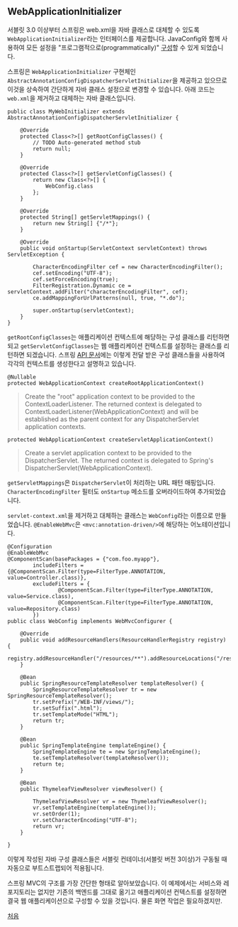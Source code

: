 ## WebApplicationInitializer 

서블릿 3.0 이상부터 스프링은 web.xml을 자바 클래스로 대체할 수 있도록 `WebApplicationInitializer`라는 인터페이스를 제공합니다.
JavaConfig와 함께 사용하여 모든 설정을 "프로그램적으로(programmatically)" [구성](https://docs.spring.io/spring-framework/docs/5.3.32/reference/html/web.html#mvc-container-config)할 수 있게 되었습니다. 

스프링은 `WebApplicationInitializer` 구현체인 `AbstractAnnotationConfigDispatcherServletInitializer`을 제공하고 있으므로 이것을 상속하여 간단하게 자바 클래스 설정으로 변경할 수 있습니다. 아래 코드는 `web.xml`을 제거하고 대체하는 자바 클래스입니다.

```
public class MyWebInitializer extends AbstractAnnotationConfigDispatcherServletInitializer {

	@Override
	protected Class<?>[] getRootConfigClasses() {
		// TODO Auto-generated method stub
		return null;
	}

	@Override
	protected Class<?>[] getServletConfigClasses() {
		return new Class<?>[] {
			WebConfig.class
		};
	}

	@Override
	protected String[] getServletMappings() {
		return new String[] {"/*"};
	}
	
	@Override
	public void onStartup(ServletContext servletContext) throws ServletException {		
		
		CharacterEncodingFilter cef = new CharacterEncodingFilter();
		cef.setEncoding("UTF-8");
		cef.setForceEncoding(true);
		FilterRegistration.Dynamic ce = servletContext.addFilter("characterEncodingFilter", cef);
		ce.addMappingForUrlPatterns(null, true, "*.do");
		
		super.onStartup(servletContext);
	}
}
```
`getRootConfigClasses`는 애플리케이션 컨텍스트에 해당하는 구성 클래스를 리턴하면 되고 `getServletConfigClasses`는 웹 애플리케이션 컨텍스트를 설정하는 클래스를 리턴하면 되겠습니다. 스프링 [API 문서](https://docs.spring.io/spring-framework/docs/current/javadoc-api/org/springframework/web/servlet/support/AbstractAnnotationConfigDispatcherServletInitializer.html)에는 이렇게 전달 받은 구성 클래스들을 사용하여 각각의 컨텍스트를 생성한다고 설명하고 있습니다.

```
@Nullable  
protected WebApplicationContext createRootApplicationContext()  
```
>Create the "root" application context to be provided to the ContextLoaderListener.
The returned context is delegated to ContextLoaderListener(WebApplicationContext) and will be established as the parent context for any DispatcherServlet application contexts. 

```
protected WebApplicationContext createServletApplicationContext()  
```
>Create a servlet application context to be provided to the DispatcherServlet.
The returned context is delegated to Spring's DispatcherServlet(WebApplicationContext).

`getServletMappings`은 `DispatcherServlet`이 처리하는 URL 패턴 매핑입니다. `CharacterEncodingFilter` 필터도 `onStartup` 메소드를 오버라이드하여 추가되었습니다.

`servlet-context.xml`을 제거하고 대체하는 클래스는 `WebConfig`라는 이름으로 만들었습니다. `@EnableWebMvc`은 `<mvc:annotation-driven/>`에 해당하는 어노테이션입니다.

```
@Configuration
@EnableWebMvc
@ComponentScan(basePackages = {"com.foo.myapp"}, 
        includeFilters = {@ComponentScan.Filter(type=FilterType.ANNOTATION, value=Controller.class)}, 
        excludeFilters = {
        		@ComponentScan.Filter(type=FilterType.ANNOTATION, value=Service.class),
        		@ComponentScan.Filter(type=FilterType.ANNOTATION, value=Repository.class)
        })
public class WebConfig implements WebMvcConfigurer {
	
	@Override
	public void addResourceHandlers(ResourceHandlerRegistry registry) {
		registry.addResourceHandler("/resources/**").addResourceLocations("/resources/static/");
	}
	
	@Bean
	public SpringResourceTemplateResolver templateResolver() {		
		SpringResourceTemplateResolver tr = new SpringResourceTemplateResolver();
		tr.setPrefix("/WEB-INF/views/");
		tr.setSuffix(".html");
		tr.setTemplateMode("HTML");		
		return tr;
	}
	
	@Bean
	public SpringTemplateEngine templateEngine() {	
		SpringTemplateEngine te = new SpringTemplateEngine();
		te.setTemplateResolver(templateResolver());		
		return te;		
	}
	
	@Bean
	public ThymeleafViewResolver viewResolver() {
		
		ThymeleafViewResolver vr = new ThymeleafViewResolver();
		vr.setTemplateEngine(templateEngine());
		vr.setOrder(1);
		vr.setCharacterEncoding("UTF-8");
		return vr;
	}

}
```

이렇게 작성된 자바 구성 클래스들은 서블릿 컨테이너(서블릿 버전 3이상)가 구동될 때 자동으로 부트스트랩되어 적용됩니다.  

스프링 MVC의 구조를 가장 간단한 형태로 알아보았습니다. 이 예제에서는 서비스와 레포지토리는 없지만 
기존의 백엔드를 그대로 옮기고 애플리케이션 컨텍스트를 설정하면 결국 웹 애플리케이션으로 구성할 수 있을 것입니다. 물론 화면 작업은 필요하겠지만.


[처음](../README.md)
